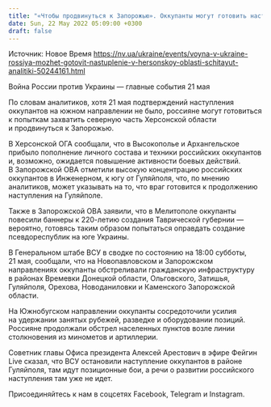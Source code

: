 ```yaml
---
title: "«Чтобы продвинуться к Запорожью». Оккупанты могут готовить наступление на южном направлении — Институт по изучению войны"
date: Sun, 22 May 2022 05:09:00 +0300
draft: false
---
```

Источник: Новое Время https://nv.ua/ukraine/events/voyna-v-ukraine-rossiya-mozhet-gotovit-nastuplenie-v-hersonskoy-oblasti-schitayut-analitiki-50244161.html


Война России против Украины — главные события 21 мая

 По словам аналитиков, хотя 21 мая подтверждений наступления оккупантов на южном направлении не было, россияне могут готовиться к попыткам захватить северную часть Херсонской области и продвинуться к Запорожью.

В Херсонской ОГА сообщали, что в Высокополье и Архангельское прибыло пополнение личного состава и техники российских оккупантов и, возможно, ожидается повышение активности боевых действий. В Запорожской ОВА отметили высокую концентрацию российских оккупантов в Инженерном, к югу от Гуляйполя, что, по мнению аналитиков, может указывать на то, что враг готовится к продолжению наступления на Гуляйполе.

Также в Запорожской ОВА заявили, что в Мелитополе оккупанты повесили баннеры к 220-летию создания Таврической губернии — вероятно, готовясь таким образом попытаться оправдать создание псевдореспублик на юге Украины.

В Генеральном штабе ВСУ в сводке по состоянию на 18:00 субботы, 21 мая, сообщали, что на Новопавловском и Запорожском направлениях оккупанты обстреливали гражданскую инфраструктуру в районах Времевки Донецкой области, Ольговского, Затишья, Гуляйполя, Орехова, Новоданиловки и Каменского Запорожской области.

На Южнобугском направлении оккупанты сосредоточили усилия на удержании занятых рубежей, разведке и оборудовании позиций. Россияне продолжали обстрел населенных пунктов возле линии столкновения из минометов и артиллерии.

Советник главы Офиса президента Алексей Арестович в эфире Фейгин Live сказал, что ВСУ остановили наступление оккупантов в районе Гуляйполя, там идут позиционные бои, а речи о развитии российского наступления там уже не идет.

Присоединяйтесь к нам в соцсетях Facebook, Telegram и Instagram.
